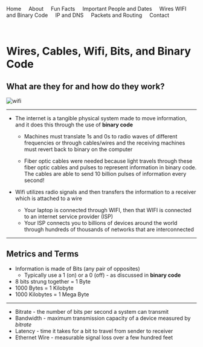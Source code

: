 Home &nbsp; &nbsp; About &nbsp; &nbsp; Fun Facts &nbsp; &nbsp; Important People and Dates &nbsp; &nbsp; Wires WIFI and Binary Code &nbsp; &nbsp; IP and DNS &nbsp; &nbsp; Packets and Routing &nbsp; &nbsp; Contact

&nbsp;


# **Wires, Cables, Wifi, Bits, and Binary Code**
## What are they for and how do they work?
![wifi](https://www.minim.com/hs-fs/hubfs/wifi-6-speed-feature-1.jpg?width=2048&name=wifi-6-speed-feature-1.jpg)

---

- The internet is a tangible physical system made to move information, and it does this through the use of **binary code**
    - Machines must translate 1s and 0s to radio waves of different frequencies or through cables/wires  and the receiving machines must revert back to binary on the computer
    
    - Fiber optic cables were needed because light travels through these fiber optic cables and pulses to represent information in binary code.  The cables are able to send 10 billion pulses of information every second!

- Wifi utilizes radio signals and then transfers the information to a receiver which is attached to a wire
    - Your laptop is connected through WIFI, then that WIFI is connected to an internet service provider (ISP)
    - Your ISP connects you to billions of devices around the world through hundreds of thousands of networks that are interconnected

---

## Metrics and Terms 
- Information is made of Bits (any pair of opposites)
    - Typically use a 1 (on) or a 0 (off) - as discussed in **binary code**
- 8 bits strung together = 1 Byte
- 1000 Bytes = 1 Kilobyte
- 1000 Kilobytes = 1 Mega Byte
---
- Bitrate - the number of bits per second a system can transmit
- Bandwidth - maximum transmission capacity of a device measured by *bitrate*
- Latency - time it takes for a bit to travel from sender to receiver
- Ethernet Wire - measurable signal loss over a few hundred feet